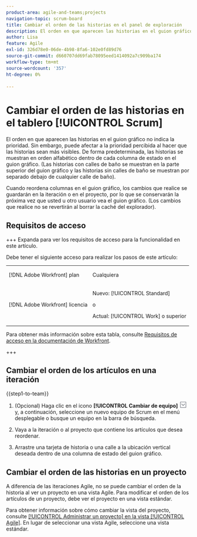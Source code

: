 ```yaml
---
product-area: agile-and-teams;projects
navigation-topic: scrum-board
title: Cambiar el orden de las historias en el panel de exploración
description: El orden en que aparecen las historias en el guion gráfico no indica la prioridad. Sin embargo, puede afectar a la prioridad percibida al hacer que las historias sean más visibles. De manera predeterminada, las historias se muestran en orden alfabético dentro de cada columna [!UICONTROL status] en el guion gráfico.
author: Lisa
feature: Agile
exl-id: 326d78e0-06de-4b98-8fa6-102e0fd89d76
source-git-commit: d660707dd69fab78095eed1414092a7c909ba174
workflow-type: tm+mt
source-wordcount: '357'
ht-degree: 0%

---
```


# Cambiar el orden de las historias en el tablero [!UICONTROL Scrum]

El orden en que aparecen las historias en el guion gráfico no indica la prioridad. Sin embargo, puede afectar a la prioridad percibida al hacer que las historias sean más visibles. De forma predeterminada, las historias se muestran en orden alfabético dentro de cada columna de estado en el guion gráfico. (Las historias con calles de baño se muestran en la parte superior del guion gráfico y las historias sin calles de baño se muestran por separado debajo de cualquier calle de baño).

Cuando reordena columnas en el guion gráfico, los cambios que realice se guardarán en la iteración o en el proyecto, por lo que se conservarán la próxima vez que usted u otro usuario vea el guion gráfico. (Los cambios que realice no se revertirán al borrar la caché del explorador).

## Requisitos de acceso

+++ Expanda para ver los requisitos de acceso para la funcionalidad en este artículo.

Debe tener el siguiente acceso para realizar los pasos de este artículo:

<table style="table-layout:auto"> 
 <tbody> 
  <tr> 
   <td role="rowheader">[!DNL Adobe Workfront] plan</td> 
   <td> <p>Cualquiera</p> </td> 
  </tr> 
  <tr> 
   <td role="rowheader">[!DNL Adobe Workfront] licencia</td> 
   <td> <p>Nuevo: [!UICONTROL Standard]</p> 
   o
   <p>Actual: [!UICONTROL Work] o superior</p> </td> 
  </tr>
 </tbody> 
</table>

Para obtener más información sobre esta tabla, consulte [Requisitos de acceso en la documentación de Workfront](/help/quicksilver/administration-and-setup/add-users/access-levels-and-object-permissions/access-level-requirements-in-documentation.md).

+++

## Cambiar el orden de los artículos en una iteración

{{step1-to-team}}

1. (Opcional) Haga clic en el icono **[!UICONTROL Cambiar de equipo]** ![Cambiar de icono de equipo](assets/switch-team-icon.png) y, a continuación, seleccione un nuevo equipo de Scrum en el menú desplegable o busque un equipo en la barra de búsqueda.

1. Vaya a la iteración o al proyecto que contiene los artículos que desea reordenar.
1. Arrastre una tarjeta de historia o una calle a la ubicación vertical deseada dentro de una columna de estado del guion gráfico.

## Cambiar el orden de las historias en un proyecto

A diferencia de las iteraciones Agile, no se puede cambiar el orden de la historia al ver un proyecto en una vista Agile. Para modificar el orden de los artículos de un proyecto, debe ver el proyecto en una vista estándar.

Para obtener información sobre cómo cambiar la vista del proyecto, consulte [[!UICONTROL Administrar un proyecto] en la vista [!UICONTROL Agile]](../../../manage-work/projects/manage-projects/manage-projects-in-agile-view.md). En lugar de seleccionar una vista Agile, seleccione una vista estándar.
